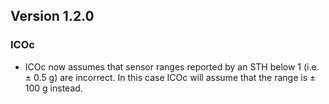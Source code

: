 ## Version 1.2.0

### ICOc

- ICOc now assumes that sensor ranges reported by an STH below 1 (i.e. ± 0.5 g) are incorrect. In this case ICOc will assume that the range is ± 100 g instead.
